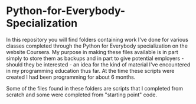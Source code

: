# Python-for-Everybody-Specialization

In this repository you will find folders containing work I've done for various classes completed through the Python for Everybody specialization on the website Coursera. My purpose in making these files available is in part simply to store them as backups and in part to give potential employers - should they be interested - an idea for the kind of material I've encountered in my programming education thus far. At the time these scripts were created I had been programming for about 6 months.

Some of the files found in these folders are scripts that I completed from scratch and some were completed from "starting point" code.
